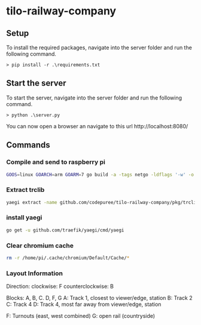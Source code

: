 # tilo-railway-company

## Setup

To install the required packages, navigate into the server folder and run the following command.

`> pip install -r .\requirements.txt`

## Start the server

To start the server, navigate into the server folder and run the following command.

`> python .\server.py`

You can now open a browser an navigate to this url http://localhost:8080/

## Commands

### Compile and send to raspberry pi

```bash
GOOS=linux GOARCH=arm GOARM=7 go build -a -tags netgo -ldflags '-w' -o ./bin/trc ./cmd/ && scp bin/trc root@train:/root/Schreibtisch/trc/trc
```

### Extract trclib

```bash
yaegi extract -name github.com/codepuree/tilo-railway-company/pkg/trclib github.com/codepuree/tilo-railway-company/pkg/traincontrol
```

### install yaegi
```bash
go get -u github.com/traefik/yaegi/cmd/yaegi
```

### Clear chromium cache

```bash
rm -r /home/pi/.cache/chromium/Default/Cache/*
```

### Layout Information

Direction: 
clockwise: F
counterclockwise: B

Blocks: A, B, C. D, F, G
A: Track 1, closest to viewer/edge, station
B: Track 2
C: Track 4
D: Track 4, most far away from viewer/edge, station

F: Turnouts (east, west combined)
G: open rail (countryside)
